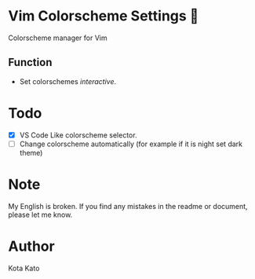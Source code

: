 # Vim Colorscheme Settings 🎨
Colorscheme manager for Vim

## Function
- Set colorschemes *interactive*.

# Todo
- [x] VS Code Like colorscheme selector.
- [ ] Change colorscheme automatically (for example if it is night set dark theme)

# Note
My English is broken.
If you find any mistakes in the readme or document, please let me know.

# Author
Kota Kato

